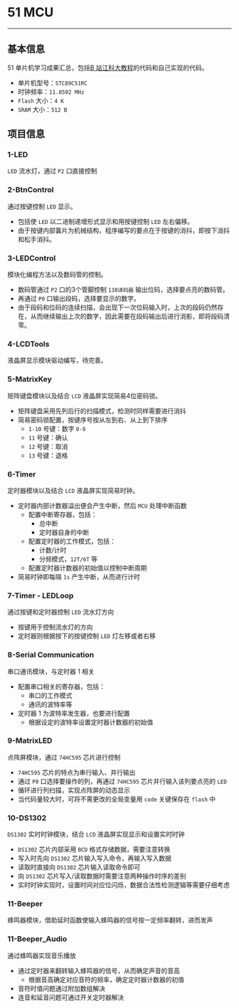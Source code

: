 # 51 MCU

---

## 基本信息

51 单片机学习成果汇总，包括[B 站江科大教程](https://www.bilibili.com/video/BV1Mb411e7re)的代码和自己实现的代码。

- 单片机型号：`STC89C51RC`
- 时钟频率：`11.0592 MHz`
- `Flash` 大小：`4 K`
- `SRAM` 大小：`512 B`

## 项目信息

### 1-LED

`LED` 流水灯，通过 `P2` 口直接控制

### 2-BtnControl

通过按键控制 `LED` 显示。
- 包括使 `LED` 以二进制递增形式显示和用按键控制 `LED` 左右偏移。
- 由于按键内部簧片为机械结构，程序编写的要点在于按键的消抖，即按下消抖和松手消抖。

### 3-LEDControl

模块化编程方法以及数码管的控制。
- 数码管通过 `P2` 口的3个管脚控制 `138译码器` 输出位码，选择要点亮的数码管。
- 再通过 `P0` 口输出段码，选择要显示的数字。
- 由于段码和位码的连续扫描，会出现下一次位码输入时，上次的段码仍然存在，从而继续输出上次的数字，因此需要在段码输出后进行消影，即将段码清零。

### 4-LCDTools

液晶屏显示模块驱动编写，待完善。

### 5-MatrixKey

矩阵键盘模块以及结合 `LCD` 液晶屏实现简易4位密码锁。
- 矩阵键盘采用先列后行的扫描模式，检测时同样需要进行消抖
- 简易密码锁配置，按键序号按从左到右、从上到下排序
  - `1-10` 号键：数字 `0-9`
  - `11` 号键：确认
  - `12` 号键：取消
  - `13` 号键：退格

### 6-Timer

定时器模块以及结合 `LCD` 液晶屏实现简易时钟。
- 定时器内部计数器溢出便会产生中断，然后 `MCU` 处理中断函数
  - 配置中断寄存器，包括：
    - 总中断
    - 定时器自身的中断
  - 配置定时器的工作模式，包括：
    - 计数/计时
    - 分频模式，`12T/6T` 等
  - 配置定时器计数器的初始值以控制中断周期
- 简易时钟即每隔 `1s` 产生中断，从而进行计时

### 7-Timer - LEDLoop

通过按键和定时器控制 `LED` 流水灯方向
- 按键用于控制流水灯的方向
- 定时器则根据按下的按键控制 `LED` 灯左移或者右移

### 8-Serial Communication

串口通讯模块，与定时器 1 相关
- 配置串口相关的寄存器，包括：
  - 串口的工作模式
  - 通讯的波特率等
- 定时器 1 为波特率发生器，也要进行配置
  - 根据设定的波特率设置定时器计数器的初始值

### 9-MatrixLED

点阵屏模块，通过 `74HC595` 芯片进行控制
- `74HC595` 芯片的特点为串行输入、并行输出
- 通过 `P0` 口选择要操作的列，再通过 `74HC595` 芯片并行输入该列要点亮的 `LED`
- 循环进行列扫描，实现点阵屏的动态显示
- 当代码量较大时，可将不需更改的全局变量用 `code` 关键保存在 `flash` 中

### 10-DS1302

`DS1302` 实时时钟模块，结合 `LCD` 液晶屏实现显示和设置实时时钟
- `DS1302` 芯片内部采用 `BCD` 格式存储数据，需要注意转换
- 写入时先向 `DS1302` 芯片输入写入命令，再输入写入数据
- 读取时直接向 `DS1302` 芯片输入读取命令即可
- 向 `DS1302` 芯片写入/读取数据时需要注意两种操作时序的差别
- 实时时钟实现时，设置时间对应位闪烁，数据合法性检测逻辑等需要仔细考虑

### 11-Beeper

蜂鸣器模块，借助延时函数使输入蜂鸣器的信号按一定频率翻转，进而发声

### 11-Beeper_Audio

通过蜂鸣器实现音乐播放
- 通过定时器来翻转输入蜂鸣器的信号，从而确定声音的音高
  - 根据音高确定对应音符的频率，确定定时器计数器的初值
- 音符时值问题通过附加数组解决
- 连音和延音问题可通过开关定时器解决
